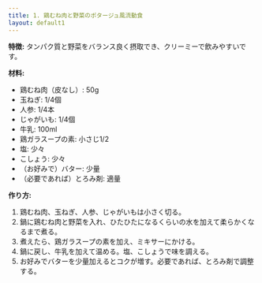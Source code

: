 ```yaml
---
title: 1. 鶏むね肉と野菜のポタージュ風流動食
layout: default1
---
```

**特徴:** タンパク質と野菜をバランス良く摂取でき、クリーミーで飲みやすいです。

**材料:**

* 鶏むね肉（皮なし）: 50g
* 玉ねぎ: 1/4個
* 人参: 1/4本
* じゃがいも: 1/4個
* 牛乳: 100ml
* 鶏ガラスープの素: 小さじ1/2
* 塩: 少々
* こしょう: 少々
* （お好みで）バター: 少量
* （必要であれば）とろみ剤: 適量

**作り方:**

1.  鶏むね肉、玉ねぎ、人参、じゃがいもは小さく切る。
2.  鍋に鶏むね肉と野菜を入れ、ひたひたになるくらいの水を加えて柔らかくなるまで煮る。
3.  煮えたら、鶏ガラスープの素を加え、ミキサーにかける。
4.  鍋に戻し、牛乳を加えて温める。塩、こしょうで味を調える。
5.  お好みでバターを少量加えるとコクが増す。必要であれば、とろみ剤で調整する。
